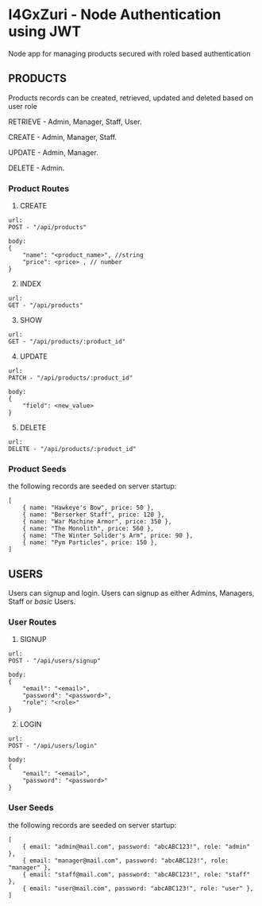 # I4GxZuri - Node Authentication using JWT

Node app for managing products secured with roled based authentication

## PRODUCTS

Products records can be created, retrieved, updated and deleted based on user role

RETRIEVE - Admin, Manager, Staff, User.

CREATE - Admin, Manager, Staff.

UPDATE - Admin, Manager.

DELETE - Admin.

### Product Routes

1. CREATE

```
url:
POST - "/api/products"

body:
{
    "name": "<product_name>", //string
    "price": <price> , // number
}
```

2. INDEX

```
url:
GET - "/api/products"
```

3. SHOW

```
url:
GET - "/api/products/:product_id"
```

4. UPDATE

```
url:
PATCH - "/api/products/:product_id"

body:
{
    "field": <new_value>
}
```

5. DELETE

```
url:
DELETE - "/api/products/:product_id"
```

### Product Seeds

the following records are seeded on server startup:

```
[
    { name: "Hawkeye's Bow", price: 50 },
    { name: "Berserker Staff", price: 120 },
    { name: "War Machine Armor", price: 350 },
    { name: "The Monolith", price: 560 },
    { name: "The Winter Solider's Arm", price: 90 },
    { name: "Pym Particles", price: 150 },
]
```

## USERS

Users can signup and login. Users can signup as either Admins, Managers, Staff or _basic_ Users.

### User Routes

1. SIGNUP

```
url:
POST - "/api/users/signup"

body:
{
    "email": "<email>",
    "password": "<password>",
    "role": "<role>"
}
```

2. LOGIN

```
url:
POST - "/api/users/login"

body:
{
    "email": "<email>",
    "password": "<password>"
}
```

### User Seeds

the following records are seeded on server startup:

```
[
    { email: "admin@mail.com", password: "abcABC123!", role: "admin" },
    { email: "manager@mail.com", password: "abcABC123!", role: "manager" },
    { email: "staff@mail.com", password: "abcABC123!", role: "staff" },
    { email: "user@mail.com", password: "abcABC123!", role: "user" },
]
```
